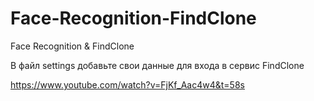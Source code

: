 # Face-Recognition-FindClone
Face Recognition &amp; FindClone

В файл settings добавьте свои данные для входа в сервис FindClone

https://www.youtube.com/watch?v=FjKf_Aac4w4&t=58s
